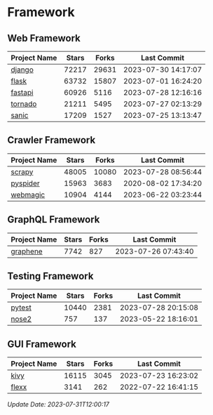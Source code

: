 # Framework

## Web Framework
| Project Name | Stars | Forks | Last Commit |
| ------------ | ----- | ----- | ----------- |
| [django](https://github.com/django/django) | 72217 | 29631 | 2023-07-30 14:17:07 |
| [flask](https://github.com/pallets/flask) | 63732 | 15807 | 2023-07-01 16:24:20 |
| [fastapi](https://github.com/tiangolo/fastapi) | 60926 | 5116 | 2023-07-28 12:16:16 |
| [tornado](https://github.com/tornadoweb/tornado) | 21211 | 5495 | 2023-07-27 02:13:29 |
| [sanic](https://github.com/sanic-org/sanic) | 17209 | 1527 | 2023-07-25 13:13:47 |

## Crawler Framework
| Project Name | Stars | Forks | Last Commit |
| ------------ | ----- | ----- | ----------- |
| [scrapy](https://github.com/scrapy/scrapy) | 48005 | 10080 | 2023-07-28 08:56:44 |
| [pyspider](https://github.com/binux/pyspider) | 15963 | 3683 | 2020-08-02 17:34:20 |
| [webmagic](https://github.com/code4craft/webmagic) | 10904 | 4144 | 2023-06-22 03:23:44 |

## GraphQL Framework
| Project Name | Stars | Forks | Last Commit |
| ------------ | ----- | ----- | ----------- |
| [graphene](https://github.com/graphql-python/graphene) | 7742 | 827 | 2023-07-26 07:43:40 |

## Testing Framework
| Project Name | Stars | Forks | Last Commit |
| ------------ | ----- | ----- | ----------- |
| [pytest](https://github.com/pytest-dev/pytest) | 10440 | 2381 | 2023-07-28 20:15:08 |
| [nose2](https://github.com/nose-devs/nose2) | 757 | 137 | 2023-05-22 18:16:01 |

## GUI Framework
| Project Name | Stars | Forks | Last Commit |
| ------------ | ----- | ----- | ----------- |
| [kivy](https://github.com/kivy/kivy) | 16115 | 3045 | 2023-07-23 16:23:02 |
| [flexx](https://github.com/flexxui/flexx) | 3141 | 262 | 2022-07-22 16:41:15 |

*Update Date: 2023-07-31T12:00:17*